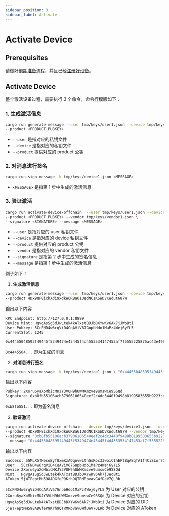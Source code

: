 ```yaml
---
sidebar_position: 3
sidebar_label: Activate
---
```


# Activate Device

## Prerequisites

请做好[前期准备](./prerequisites)流程，并且已经[注册好设备](./register)。

## Activate Device

整个激活设备过程，需要执行 3 个命令，命令行模版如下：

### 1. 生成激活信息

```sh
cargo run generate-message --user tmp/keys/user1.json --device tmp/keys/device1.json \
--product <PRODUCT_PUBKEY>
```

- `--user` 是指对应的私钥文件
- `--device` 是指对应的私钥文件
- `--product` 提供对应的 product 公钥

### 2. 对消息进行签名

```sh
cargo run sign-message -k tmp/keys/device1.json <MESSAGE>
```

- `<MESSAGE>` 是指第 1 步中生成的激活信息

### 3. 验证激活

```sh
cargo run activate-device-offchain  --user tmp/keys/user1.json --device tmp/keys/device1.json \
--product <PRODUCT_PUBKEY> --vendor tmp/keys/vendor1.json \
--signature <SIGNATURE> --message <MESSAGE>
```

- `--user` 是指对应的 user 私钥文件
- `--device` 是指对应的 device 私钥文件
- `--product` 提供对应的 product 公钥
- `--vendor` 是指对应的 vendor 私钥文件
- `--signature` 是指第 2 步中生成的签名信息
- `--message` 是指第 1 步中生成的激活信息

例子如下：

1. **生成激活信息**

```sh
cargo run generate-message --user tmp/keys/user1.json --device tmp/keys/device1.json \
--product 4Dx9QF8ixhXdi9xdkW6RBa61UedNC1KSWDVKWdut687W

```

输出以下内容

```sh
RPC Endpoint: http://127.0.0.1:8899
Device Mint: HgvgAsSg5dJwLtek4kATxstBDJbDXYwKv6Ak7jJWoBti
User Pubkey: 5CcFND4w6rqViD4CqAViV67GnpbHdo1MaPz4Wej6yYL5
CurrentSlot: 1245

0x44455048595f49445f5349474e45445f4d4553534147453af7f5555225875ac43e49887e0bebe8a9db759a60e21ec99fd3dd74217cfc633f3e67fdc511b3bb88302587e129d25da4aaa3ad50f9288aa8d5ec7b27404366be9228000000000000

```

`0x4445504...` 即为生成的消息

2. **对消息进行签名**

```sh
cargo run sign-message -k tmp/keys/device1.json \ "0x44455048595f49445f5349474e45445f4d4553534147453af7f5555225875ac43e49887e0bebe8a9db759a60e21ec99fd3dd74217cfc633f3e67fdc511b3bb88302587e129d25da4aaa3ad50f9288aa8d5ec7b27404366be9228000000000000"

```

输出以下内容

```sh
Pubkey: 2Xoru6yaXoMbicMKJY3VUH9hUWMXmzve9umswCe9SSQd
Signature: 0xb8fb55106acb37906106540eef2c4dc3440f9498b8199583655b9223ce3db70b856c7f67d7007ee0591e03e0ebaf2355cbe824148eb03332d174c031bba9f808
```

`0xb8fb551...` 即为签名消息

3. **验证激活**

```sh
cargo run activate-device-offchain --device tmp/keys/device1.json --user tmp/keys/user1.json \
--product 4Dx9QF8ixhXdi9xdkW6RBa61UedNC1KSWDVKWdut687W --vendor tmp/keys/vendor1.json \
--signature "0xb8fb55106acb37906106540eef2c4dc3440f9498b8199583655b9223ce3db70b856c7f67d7007ee0591e03e0ebaf2355cbe824148eb03332d174c031bba9f808" \
--message "0x44455048595f49445f5349474e45445f4d4553534147453af7f5555225875ac43e49887e0bebe8a9db759a60e21ec99fd3dd74217cfc633f3e67fdc511b3bb88302587e129d25da4aaa3ad50f9288aa8d5ec7b27404366be9228000000000000"

```

输出以下内容

```sh
Success: 5GMLX5THesoByf8xmKzAQqnvwLtnGsRoc33woiC1hEFtBqAEqTA1f4CiSLor7Qxyz1wrJb4XCs8PN58mRJsSArRz
User   5CcFND4w6rqViD4CqAViV67GnpbHdo1MaPz4Wej6yYL5
Device 2Xoru6yaXoMbicMKJY3VUH9hUWMXmzve9umswCe9SSQd
Mint   HgvgAsSg5dJwLtek4kATxstBDJbDXYwKv6Ak7jJWoBti
AToken 5jWTFeptMH598ADGfeP9Krh9QTRMRbvavGWfDeV7QLRb
```

`5CcFND4w6rqViD4CqAViV67GnpbHdo1MaPz4Wej6yYL5` 为 User 对应的公钥
`2Xoru6yaXoMbicMKJY3VUH9hUWMXmzve9umswCe9SSQd` 为 Device 对应的公钥
`HgvgAsSg5dJwLtek4kATxstBDJbDXYwKv6Ak7jJWoBti` 为 Device 对应的 DID
`5jWTFeptMH598ADGfeP9Krh9QTRMRbvavGWfDeV7QLRb` 为 Device 对应的 AToken
